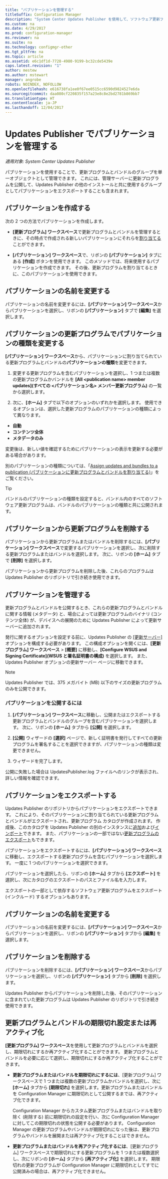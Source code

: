 ```yaml
---
title: "パブリケーションを管理する"
titleSuffix: Configuration Manager
description: "System Center Updates Publisher を使用して、ソフトウェア更新プログラムのグループをパブリケーションとして管理します"
ms.custom: na
ms.date: 4/29/2017
ms.prod: configuration-manager
ms.reviewer: na
ms.suite: na
ms.technology: configmgr-other
ms.tgt_pltfrm: na
ms.topic: article
ms.assetid: e6c1df1d-7728-4980-9199-bc32cde5439e
caps.latest.revision: "1"
author: mestew
ms.author: mstewart
manager: angrobe
robots: NOINDEX, NOFOLLOW
ms.openlocfilehash: e616738fa1ee0f67ee0515cc6590d9824527e6da
ms.sourcegitcommit: daa080cf220835f157a23e8c8e2bd2781b869bb7
ms.translationtype: HT
ms.contentlocale: ja-JP
ms.lasthandoff: 12/04/2017
---
```

# <a name="manage-publications-in-updates-publisher"></a>Updates Publisher でパブリケーションを管理する

*適用対象: System Center Updates Publisher*

パブリケーションを使用することで、更新プログラムとバンドルのグループを単一オブジェクトとして管理できます。 これには、管理サーバーに更新プログラムを公開して、Updates Publisher の他のインストールと共に使用するグループとしてパブリケーションをエクスポートすることも含まれます。

## <a name="create-publications"></a>パブリケーションを作成する
次の 2 つの方法でパブリケーションを作成します。

-   **[更新プログラム] ワークスペース**で更新プログラムとバンドルを管理するときに、その時点で作成される新しいパブリケーションにそれらを[割り当てる](/sccm/sum/tools/manage-updates-with-updates-publisher#assign-updates-and-bundles-to-a-publication)ことができます。

-   **[パブリケーション] ワークスペース**で、リボンの **[パブリケーション]** タブにある **[作成]** ボタンを使用できます。 このメソッドでは、将来使用するパブリケーションを作成できます。 その後、更新プログラムを割り当てるときに、このパブリケーションを使用できます。

## <a name="rename-a-publication"></a>パブリケーションの名前を変更する
パブリケーションの名前を変更するには、**[パブリケーション] ワークスペース**からパブリケーションを選択し、リボンの **[パブリケーション]** タブで **[編集]** を選択します。

## <a name="change-the-publication-type-of-updates-in-a-publication"></a>パブリケーションの更新プログラムでパブリケーションの種類を変更する
**[パブリケーション] ワークスペース**から、パブリケーションに割り当てられている更新プログラムとバンドルの**パブリケーションの種類**を変更できます。

1. 変更する更新プログラムを含むパブリケーションを選択し、1 つまたは複数の更新プログラムかバンドルを **[All &lt;publication name> member updates]\(すべての <パブリケーション名> メンバー更新プログラム)** の一覧から選択します。

2. 次に、**[ホーム]** タブで以下のオプションのいずれかを選択します。 使用できるオプションは、選択した更新プログラムのパブリケーションの種類によって異なります。

  -   **自動**
  -   **コンテンツ全体**
  -   **メタデータのみ**

変更後は、新しい値を確認するためにパブリケーションの表示を更新する必要がある場合があります。

別のパブリケーションの種類については、「[Assign updates and bundles to a publication (パブリケーションに更新プログラムとバンドルを割り当てる)](/sccm/sum/tools/manage-updates-with-updates-publisher#assign-updates-and-bundles-to-a-publication)」をご覧ください。

> [!TIP]    
> バンドルのパブリケーションの種類を設定すると、バンドル内のすべてのソフトウェア更新プログラムは、バンドルのパブリケーションの種類と共に公開されます。

## <a name="remove-updates-from-a-publication"></a>パブリケーションから更新プログラムを削除する
パブリケーションから更新プログラムまたはバンドルを削除するには、**[パブリケーション] ワークスペース**で変更するパブリケーションを選択し、次に削除する更新プログラムまたはバンドルを選択します。 次に、リボンの **[ホーム]** タブで **[削除]** を選択します。

パブリケーションから更新プログラムを削除した後、これらのプログラムは Updates Publisher のリポジトリで引き続き使用できます。

## <a name="publish-publications"></a>パブリケーションを管理する
更新プログラムとバンドルを公開するとき、これらの更新プログラムとバンドルに関する情報 (メタデータ) と、場合によっては更新プログラムのバイナリ (コンテンツ全体) が、デバイスへの展開のために Updates Publisher によって更新サーバーに追加されます。

発行に関するオプションを設定する前に、Updates Publisher の [[更新サーバー]](/sccm/sum/tools/updates-publisher-options#update-server) オプションを構成する必要があります。 この構成オプションを開くには、**[更新プログラム] ワークスペース** &gt; **[概要]** に移動し、**[Configure WSUS and Signing Certificate]\(WSUS と署名証明書の構成)** を選択します。 また、Updates Publisher オプションの更新サーバー ページに移動できます。

> [!NOTE]   
> Updates Publisher では、375 メガバイト (MB) 以下のサイズの更新プログラムのみを公開できます。

### <a name="to-publish-a-publication"></a>パプリケーションを公開するには

1.  **[パブリケーション] ワークスペース**に移動し、公開またはエクスポートする更新プログラムとバンドルのグループを含むパブリケーションを選択します。 次に、リボンの **[ホーム]** タブから **[公開]** を選択します。

2.  **[公開]** ウィザードの **[選択]** ページで、新しく証明書を発行してすべての更新プログラムを署名することを選択できますが、パブリケーションの種類は変更できません。

3.  ウィザードを完了します。

  公開に失敗した場合は UpdatesPublisher.log ファイルへのリンクが表示され、詳しい情報を確認できます。

## <a name="export-a-publication"></a>パブリケーションをエクスポートする
Updates Publisher のリポジトリからパブリケーションをエクスポートできます。 これにより、そのパブリケーションに割り当てられている更新プログラムとバンドルがエクスポートされ、更新プログラム カタログが作成されます。 作成後、このカタログを Updates Publisher の別のインスタンスに[追加](/sccm/sum/tools/updates-publisher-catalogs#add-software-update-catalogs)および[インポート](/sccm/sum/tools/updates-publisher-catalogs#mport-updates)できます。 また、パブリケーションの一部ではない[更新プログラムのエクスポート](/sccm/sum/tools/manage-updates-with-updates-publisher#export-updates)もできます。

パブリケーションをエクスポートするには、**[パブリケーション] ワークスペース**に移動し、エクスポートする更新プログラムを含むパブリケーションを選択します。 一度に 1 つのパブリケーションを選択できます。

パブリケーションを選択したら、リボンの **[ホーム]** タブから **[エクスポート]** を選択し、次にカタログのエクスポートのパスとファイル名を入力します。

エクスポートの一部として依存するソフトウェア更新プログラムをエクスポート (インクルード) するオプションもあります。

## <a name="rename-a-publication"></a>パブリケーションの名前を変更する
パブリケーションの名前を変更するには、**[パブリケーション] ワークスペース**からパブリケーションを選択し、リボンの **[パブリケーション]** タブから **[編集]** を選択します。

## <a name="delete-a-publication"></a>パブリケーションを削除する
パブリケーションを削除するには、**[パブリケーション] ワークスペース**からパブリケーションを選択し、リボンの **[パブリケーション]** タブから **[削除]** を選択します。

Updates Publisher からパブリケーションを削除した後、そのパブリケーションに含まれていた更新プログラムは Updates Publisher のリポジトリで引き続き使用できます。

## <a name="expire-or-reactivate-updates-and-bundles"></a>更新プログラムとバンドルの期限切れ設定または再アクティブ化
**[更新プログラム] ワークスペース**を使用して更新プログラムとバンドルを選択し、期限切れにするか再アクティブ化することができます。 更新プログラムとバンドルを必要に応じて選択し、期限切れにするか再アクティブ化することができます。

-   **更新プログラムまたはバンドルを期限切れにするには**、[更新プログラム] ワークスペースで 1 つまたは複数の更新プログラムかバンドルを選択し、次に **[ホーム]** タブから **[期限切れ]** を選択します。更新プログラムまたはバンドルを Configuration Manager に期限切れとして公開するまでは、再アクティブ化できます。

    Configuration Manager からカスタム更新プログラムまたはバンドルを取り除く (削除する) 前に期限切れの設定を行い、次に Configuration Manager に対してこの期限切れの状態を公開する必要があります。 Configuration Manager の更新プログラムやバンドルが期限切れになった後は、更新プログラムやバンドルを展開または再アクティブ化することはできません。

-   **更新プログラムまたはバンドルを再アクティブ化するには**、[更新プログラム] ワークスペースで期限切れにする更新プログラムを 1 つまたは複数選択し、次にリボンの **[ホーム]** タブから **[再アクティブ化]** を選択します。 期限切れの更新プログラムが Configuration Manager に期限切れとしてすでに公開済みの場合は、再アクティブ化できません。
